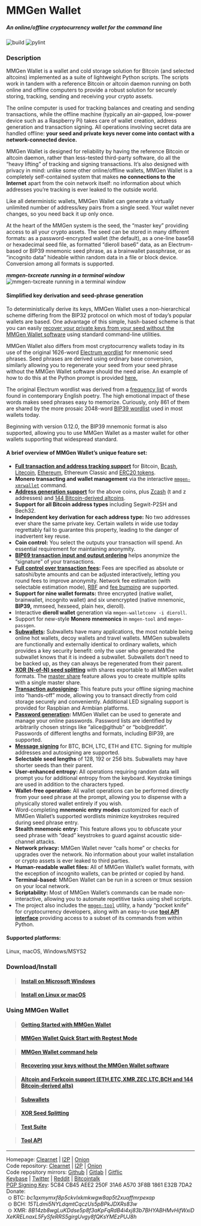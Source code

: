 # MMGen Wallet

##### An online/offline cryptocurrency wallet for the command line

![build](https://github.com/mmgen/mmgen-wallet/workflows/build/badge.svg)
![pylint](https://github.com/mmgen/mmgen-wallet/workflows/pylint/badge.svg)

### Description

MMGen Wallet is a wallet and cold storage solution for Bitcoin (and selected
altcoins) implemented as a suite of lightweight Python scripts.  The scripts
work in tandem with a reference Bitcoin or altcoin daemon running on both online
and offline computers to provide a robust solution for securely storing,
tracking, sending and receiving your crypto assets.

The online computer is used for tracking balances and creating and sending
transactions, while the offline machine (typically an air-gapped, low-power
device such as a Raspberry Pi) takes care of wallet creation, address generation
and transaction signing.  All operations involving secret data are handled
offline: **your seed and private keys never come into contact with a
network-connected device.**

MMGen Wallet is designed for reliability by having the reference Bitcoin or
altcoin daemon, rather than less-tested third-party software, do all the “heavy
lifting” of tracking and signing transactions.  It’s also designed with privacy
in mind: unlike some other online/offline wallets, MMGen Wallet is a completely
self-contained system that makes **no connections to the Internet** apart from
the coin network itself: no information about which addresses you’re tracking is
ever leaked to the outside world.

Like all deterministic wallets, MMGen Wallet can generate a virtually unlimited
number of address/key pairs from a single seed.  Your wallet never changes, so
you need back it up only once.

At the heart of the MMGen system is the seed, the “master key” providing access
to all your crypto assets.  The seed can be stored in many different formats:
as a password-encrypted wallet (the default), as a one-line base58 or
hexadecimal seed file, as formatted “dieroll base6” data, as an Electrum-based
or BIP39 mnemonic seed phrase, as a brainwallet passphrase, or as “incognito
data” hideable within random data in a file or block device.  Conversion among
all formats is supported.

***mmgen-txcreate running in a terminal window***
![mmgen-txcreate running in a terminal window][9]

#### Simplified key derivation and seed-phrase generation

To deterministically derive its keys, MMGen Wallet uses a non-hierarchical
scheme differing from the BIP32 protocol on which most of today’s popular
wallets are based.  One advantage of this simple, hash-based scheme is that you
can easily [recover your private keys from your seed without the MMGen Wallet
software][K] using standard command-line utilities.

MMGen Wallet also differs from most cryptocurrency wallets today in its use of
the original 1626-word [Electrum wordlist][ew] for mnemonic seed phrases.  Seed
phrases are derived using ordinary base conversion, similarly allowing you to
regenerate your seed from your seed phrase without the MMGen Wallet software
should the need arise.  An example of how to do this at the Python prompt is
provided [here.][S]

The original Electrum wordlist was derived from a [frequency list][fl] of words
found in contemporary English poetry.  The high emotional impact of these words
makes seed phrases easy to memorize.  Curiously, only 861 of them are shared by
the more prosaic 2048-word [BIP39 wordlist][bw] used in most wallets today.

Beginning with version 0.12.0, the BIP39 mnemonic format is also supported,
allowing you to use MMGen Wallet as a master wallet for other wallets supporting
that widespread standard.

#### A brief overview of MMGen Wallet’s unique feature set:

- **[Full transaction and address tracking support][T]** for Bitcoin, [Bcash][bx],
  [Litecoin][bx], [Ethereum][E], Ethereum Classic and [ERC20 tokens][E].
- **Monero transacting and wallet management** via the interactive
  [`mmgen-xmrwallet`][xm] command.
- **[Address generation support][ag]** for the above coins, plus [Zcash][zx]
  (t and z addresses) and [144 Bitcoin-derived altcoins][ax].
- **Support for all Bitcoin address types** including Segwit-P2SH and Bech32.
- **Independent key derivation for each address type:** No two addresses ever
  share the same private key.  Certain wallets in wide use today regrettably
  fail to guarantee this property, leading to the danger of inadvertent key
  reuse.
- **Coin control:** You select the outputs your transaction will spend.  An
  essential requirement for maintaining anonymity.
- **[BIP69 transaction input and output ordering][69]** helps anonymize the
  “signature” of your transactions.
- **[Full control over transaction fees][M]:** Fees are specified as absolute or
  satoshi/byte amounts and can be adjusted interactively, letting you round fees
  to improve anonymity.  Network fee estimation (with selectable estimation
  mode), [RBF][R] and [fee bumping][B] are supported.
- **Support for nine wallet formats:** three encrypted (native wallet,
  brainwallet, incognito wallet) and six unencrypted (native mnemonic,
  **BIP39,** mmseed, hexseed, plain hex, dieroll).
- Interactive **dieroll wallet** generation via `mmgen-walletconv -i dieroll`.
- Support for new-style **Monero mnemonics** in `mmgen-tool` and `mmgen-passgen`.
- **[Subwallets][U]:** Subwallets have many applications, the most notable being
  online hot wallets, decoy wallets and travel wallets.  MMGen subwallets are
  functionally and externally identical to ordinary wallets, which provides a
  key security benefit: only the user who generated the subwallet knows that it
  is indeed a subwallet.  Subwallets don’t need to be backed up, as they can
  always be regenerated from their parent.
- **[XOR (N-of-N) seed splitting][O]** with shares exportable to all MMGen
  wallet formats.  The [master share][ms] feature allows you to create multiple
  splits with a single master share.
- **[Transaction autosigning][X]:** This feature puts your offline signing
  machine into “hands-off” mode, allowing you to transact directly from cold
  storage securely and conveniently.  Additional LED signaling support is
  provided for Raspbian and Armbian platforms.
- **[Password generation][G]:** MMGen Wallet can be used to generate and manage
  your online passwords.  Password lists are identified by arbitrarily chosen
  strings like “alice@github” or “bob@reddit”.  Passwords of different lengths
  and formats, including BIP39, are supported.
- **[Message signing][MS]** for BTC, BCH, LTC, ETH and ETC.  Signing for
  multiple addresses and autosigning are supported.
- **Selectable seed lengths** of 128, 192 or 256 bits.  Subwallets may have
  shorter seeds than their parent.
- **User-enhanced entropy:** All operations requiring random data will prompt
  you for additional entropy from the keyboard.  Keystroke timings are used in
  addition to the characters typed.
- **Wallet-free operation:** All wallet operations can be performed directly
  from your seed phrase at the prompt, allowing you to dispense with a
  physically stored wallet entirely if you wish.
- Word-completing **mnemonic entry modes** customized for each of MMGen Wallet’s
  supported wordlists minimize keystrokes required during seed phrase entry.
- **Stealth mnemonic entry:** This feature allows you to obfuscate your seed
  phrase with “dead” keystrokes to guard against acoustic side-channel attacks.
- **Network privacy:** MMGen Wallet never “calls home” or checks for upgrades
  over the network.  No information about your wallet installation or crypto
  assets is ever leaked to third parties.
- **Human-readable wallet files:** All of MMGen Wallet’s wallet formats, with
  the exception of incognito wallets, can be printed or copied by hand.
- **Terminal-based:** MMGen Wallet can be run in a screen or tmux session on
  your local network.
- **Scriptability:** Most of MMGen Wallet’s commands can be made
  non-interactive, allowing you to automate repetitive tasks using shell
  scripts.
- The project also includes the [`mmgen-tool`][L] utility, a handy “pocket
  knife” for cryptocurrency developers, along with an easy-to-use [**tool API
  interface**][ta] providing access to a subset of its commands from within
  Python.

#### Supported platforms:

Linux, macOS, Windows/MSYS2

### Download/Install

> #### [Install on Microsoft Windows][1]

> #### [Install on Linux or macOS][2]


### Using MMGen Wallet

> #### [Getting Started with MMGen Wallet][3]

> #### [MMGen Wallet Quick Start with Regtest Mode][Q]

> #### [MMGen Wallet command help][6]

> #### [Recovering your keys without the MMGen Wallet software][K]

> #### [Altcoin and Forkcoin support (ETH,ETC,XMR,ZEC,LTC,BCH and 144 Bitcoin-derived alts)][F]

> #### [Subwallets][U]

> #### [XOR Seed Splitting][O]

> #### [Test Suite][ts]

> #### [Tool API][ta]

- - - - - - - - - - - - - - - - - - - - - - - - - - - - - - - - - - - - - - -

Homepage:
[Clearnet](https://mmgen-wallet.cc) |
[I2P](http://mmgen-wallet.i2p) |
[Onion](http://mmgen55rtcahqfp2hn3v7syqv2wqanks5oeezqg3ykwfkebmouzjxlad.onion)    
Code repository:
[Clearnet](https://mmgen.org/project/mmgen/mmgen-wallet) |
[I2P](http://mmgen-wallet.i2p/project/mmgen/mmgen-wallet) |
[Onion](http://mmgen55rtcahqfp2hn3v7syqv2wqanks5oeezqg3ykwfkebmouzjxlad.onion/project/mmgen/mmgen-wallet)    
Code repository mirrors:
[Github](https://github.com/mmgen/mmgen-wallet) |
[Gitlab](https://gitlab.com/mmgen/mmgen-wallet) |
[Gitflic](https://gitflic.ru/project/mmgen/mmgen-wallet)     
[Keybase](https://keybase.io/mmgen) |
[Twitter](https://twitter.com/TheMMGenProject) |
[Reddit](https://www.reddit.com/user/mmgen-py) |
[Bitcointalk](https://bitcointalk.org/index.php?topic=567069.new#new)   
[PGP Signing Key][5]: 5C84 CB45 AEE2 250F 31A6 A570 3F8B 1861 E32B 7DA2    
Donate:    
&nbsp;⊙&nbsp;BTC:&nbsp;*bc1qxmymxf8p5ckvlxkmkwgw8ap5t2xuaffmrpexap*    
&nbsp;⊙&nbsp;BCH:&nbsp;*15TLdmi5NYLdqmtCqczUs5pBPkJDXRs83w*    
&nbsp;⊙&nbsp;XMR:&nbsp;*8B14zb8wgLuKDdse5p8f3aKpFqRdB4i4xj83b7BHYABHMvHifWxiDXeKRELnaxL5FySfeRRS5girgUvgy8fQKsYMEzPUJ8h*

[1]:  ../../wiki/Install-MMGen-Wallet-on-Microsoft-Windows
[2]:  ../../wiki/Install-MMGen-Wallet-on-Linux-or-macOS
[3]:  ../../wiki/Getting-Started-with-MMGen-Wallet
[5]:  ../../wiki/MMGen-Signing-Keys
[6]:  ../../wiki/MMGen-command-help
[7]:  http://bitcoinmagazine.com/8396/deterministic-wallets-advantages-flaw/
[8]:  https://github.com/mmgen/MMGenLive
[9]:  https://mmgen.org/images/rxvt-txcreate.jpg
[Q]:  ../../wiki/MMGen-Wallet-Quick-Start-with-Regtest-Mode
[K]:  ../../wiki/Recovering-Your-Keys-Without-the-MMGen-Wallet-Software
[S]:  ../../wiki/Recovering-Your-Keys-Without-the-MMGen-Wallet-Software#a_mh
[F]:  ../../wiki/Altcoin-and-Forkcoin-Support
[W]:  https://github.com/bitcoin/bips/blob/master/bip-0032.mediawiki
[ew]: https://github.com/spesmilo/electrum/blob/1.9.5/lib/mnemonic.py
[bw]: https://github.com/bitcoin/bips/blob/master/bip-0039/english.txt
[fl]: https://en.wiktionary.org/wiki/Wiktionary:Frequency_lists/Contemporary_poetry
[U]:  ../../wiki/Subwallets
[X]:  ../../wiki/autosign-[MMGen-command-help]
[xm]: ../../wiki/xmrwallet-[MMGen-command-help]
[G]:  ../../wiki/passgen-[MMGen-command-help]
[MS]: ../../wiki/msg-[MMGen-command-help]
[T]:  ../../wiki/Getting-Started-with-MMGen-Wallet#a_ct
[E]:  ../../wiki/Altcoin-and-Forkcoin-Support#a_tx
[ag]: ../../wiki/addrgen-[MMGen-command-help]
[bx]: ../../wiki/Altcoin-and-Forkcoin-Support#a_bch
[mx]: ../../wiki/Altcoin-and-Forkcoin-Support#a_xmr
[zx]: ../../wiki/Altcoin-and-Forkcoin-Support#a_zec
[ax]: ../../wiki/Altcoin-and-Forkcoin-Support#a_kg
[M]:  ../../wiki/Getting-Started-with-MMGen-Wallet#a_fee
[R]:  ../../wiki/Getting-Started-with-MMGen-Wallet#a_rbf
[B]:  ../../wiki/txbump-[MMGen-command-help]
[69]: https://github.com/bitcoin/bips/blob/master/bip-0069.mediawiki
[O]:  ../../wiki/XOR-Seed-Splitting:-Theory-and-Practice
[ms]: ../../wiki/seedsplit-[MMGen-command-help]
[ta]: ../../wiki/Tool-API
[ts]: ../../wiki/Test-Suite
[L]:  ../../wiki/tool-[MMGen-command-help].md
